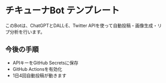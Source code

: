 # チキューナBot テンプレート

このBotは、ChatGPTとDALL·E、Twitter APIを使って自動投稿・画像生成・リプ分析を行います。

## 今後の手順
- APIキーをGitHub Secretsに保存
- GitHub Actionsを有効化
- 1日4回自動投稿が動きます
